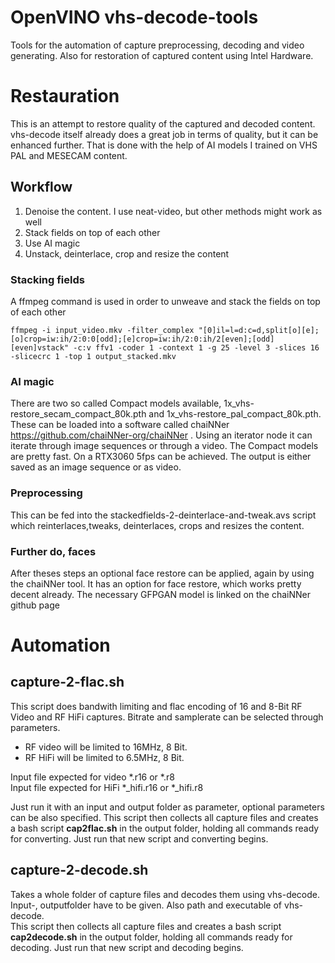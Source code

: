 # OpenVINO vhs-decode-tools
Tools for the automation of capture preprocessing, decoding and video generating. Also for restoration of captured content using Intel Hardware.

# Restauration
This is an attempt to restore quality of the captured and decoded content. vhs-decode itself already does a great job in terms of quality, but it can be enhanced further. That is done with the help of AI models I trained on VHS PAL and MESECAM content.
## Workflow
1. Denoise the content. I use neat-video, but other methods might work as well
2. Stack fields on top of each other
3. Use AI magic
4. Unstack, deinterlace, crop and resize the content

### Stacking fields
A ffmpeg command is used in order to unweave and stack the fields on top of each other

```ffmpeg -i input_video.mkv -filter_complex "[0]il=l=d:c=d,split[o][e];[o]crop=iw:ih/2:0:0[odd];[e]crop=iw:ih/2:0:ih/2[even];[odd][even]vstack" -c:v ffv1 -coder 1 -context 1 -g 25 -level 3 -slices 16 -slicecrc 1 -top 1 output_stacked.mkv```
### AI magic
There are two so called Compact models available, 1x_vhs-restore_secam_compact_80k.pth and 1x_vhs-restore_pal_compact_80k.pth. These can be loaded into a software called chaiNNer https://github.com/chaiNNer-org/chaiNNer . Using an iterator node it can iterate through image sequences or through a video. The Compact models are pretty fast. On a RTX3060 5fps can be achieved.
The output is either saved as an image sequence or as video.

### Preprocessing
This can be fed into the stackedfields-2-deinterlace-and-tweak.avs script which reinterlaces,tweaks, deinterlaces, crops and resizes the content.

### Further do, faces
After theses steps an optional face restore can be applied, again by using the chaiNNer tool. It has an option for face restore, which works pretty decent already. The necessary GFPGAN model is linked on the chaiNNer github page

# Automation 
## capture-2-flac.sh
This script does bandwith limiting and flac encoding of 16 and 8-Bit RF Video and RF HiFi captures. Bitrate and samplerate can be selected through parameters.
* RF video will be limited to 16MHz, 8 Bit.
* RF HiFi will be limited to 6.5MHz, 8 Bit.

Input file expected for video *.r16 or *.r8 \
Input file expected for HiFi *_hifi.r16 or *_hifi.r8

Just run it with an input and output folder as parameter, optional parameters can be also specified. This script then collects all capture files and creates a bash script **cap2flac.sh** in the output folder, holding all commands ready for converting. Just run that new script and converting begins.

## capture-2-decode.sh
Takes a whole folder of capture files and decodes them using vhs-decode. \
Input-, outputfolder have to be given. Also path and executable of vhs-decode. \
This script then collects all capture files and creates a bash script **cap2decode.sh** in the output folder, holding all commands ready for decoding. Just run that new script and decoding begins.
